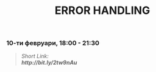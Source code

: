 <h1 align="center">ERROR HANDLING</h1>
    <br>

<h3>10-ти февруари, 18:00 - 21:30</h3>

<blockquote>
    <i>
        Short Link: <br> 
        <b>
            http://bit.ly/2tw9nAu
        </b> 
    </i>
</blockquote>
